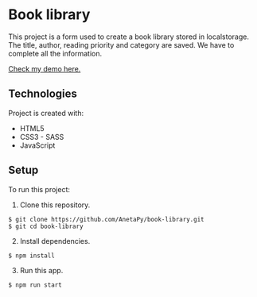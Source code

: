 ﻿# Book library
 
 This project is a form used to create a book library stored in localstorage. The title, author, reading priority and category are saved. We have to complete all the information.
 
 [Check my demo here.](https://anetapy.github.io/book-library/)

## Technologies

Project is created with:
* HTML5
* CSS3 - SASS
* JavaScript

## Setup

To run this project: 

1. Clone this repository.
```
$ git clone https://github.com/AnetaPy/book-library.git
$ git cd book-library
```

2. Install dependencies.
```
$ npm install
```

3. Run this app.
```
$ npm run start
```
